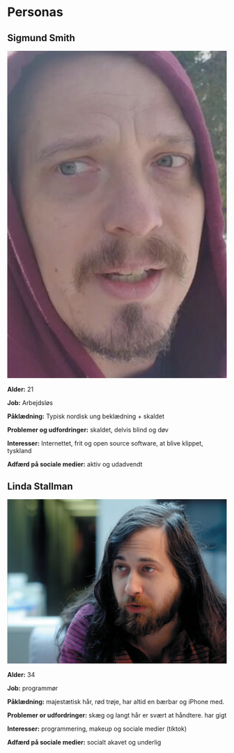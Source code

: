 # Personas

## Sigmund Smith
![Sigmund Smith](/assets/sigmund.png)

**Alder:** 21

**Job:** Arbejdsløs

**Påklædning:** Typisk nordisk ung beklædning + skaldet

**Problemer og udfordringer:** skaldet, delvis blind og døv

**Interesser:** Internettet, frit og open source software, at blive klippet, tyskland

**Adfærd på sociale medier:** aktiv og udadvendt

## Linda Stallman
![Linda Stallman](/assets/linda.jpeg)

**Alder:** 34

**Job:** programmør

**Påklædning:** majestætisk hår, rød trøje, har altid en bærbar og iPhone med.

**Problemer or udfordringer:** skæg og langt hår er svært at håndtere. har gigt

**Interesser:** programmering, makeup og sociale medier (tiktok)

**Adfærd på sociale medier:** socialt akavet og underlig
